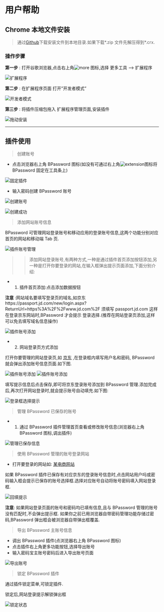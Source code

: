 # 用户帮助

## Chrome 本地文件安装

> 通过[Github](https://github.com/lanui/BPassword/releases/tag/v2.0.0)下载安装文件到本地目录.如果下载*.zip 文件先解压得到*.crx.

### 操作步骤

**第一步** : 打开谷歌浏览器,点击右上角![more](../assets/svg/more_vertical.svg ':size=16x18') 图标,选择 更多工具 --> 扩展程序

![扩展程序](assets/images/manual_installation_01.png)

**第二步** : 在扩展程序页面 打开”开发者模式”

![开发者模式](assets/images/manual_installation_02.png)

**第三步** : 将插件压缩包拖入 扩展程序管理页面,安装插件

![拖动安装](assets/images/manual_installation_03.png)

---

## 插件使用

> 创建账号

- 点击浏览器右上角 BPassword 图标(如没有可通过右上角![extension](../assets/svg/extension.svg ':size=20x20')图标将 BPassword 固定在工具条上)

![固定插件](assets/images/user_guide_01.png)

- 输入密码创建 BPassword 账号

![创建账号](assets/images/user_guide_02.png)

![创建成功](assets/images/user_guide_02_success.png)

> 添加网站账号信息

BPassword 可管理网站登录账号和移动应用的登录账号信息,这两个功能分别对应首页的网站和移动端 Tab 页.

![插件账号管理](assets/images/user_guide_tab.png)

> > 添加网站登录账号,有两种方式,一种是通过插件首页添加按钮添加,另一种是打开你要登录的网站,在输入框弹出提示页面添加,下面分别介绍:

- 1. 插件首页添加:点击添加数据按钮

**注意** :网站域名要填写登录页的域名,如京东https://passport.jd.com/new/login.aspx?ReturnUrl=https%3A%2F%2Fwww.jd.com%2F 须填写 passport.jd.com 这样在登录京东网站时,BPassword 才会提示 登录选择.(推荐在网站登录页添加,这样可以免去填写域名信息操作)

![插件账号添加](assets/images/user_guide_03.png)

- 2. 网站登录页方式添加

打开你要管理的网站登录页,如 [京东](https://passport.jd.com/new/login.aspx) ,在登录框内填写用户名和密码, BPassword 就会弹出添加账号信息页面.如下图.

![插件账号添加](assets/images/user_guide_04.png)
![插件账号添加](assets/images/user_guide_05.png)

填写提示信息后点击保存,即可将京东登录账号添加到 BPassword 管理.添加完成后,再次打开网站登录时,就会提示账号自动填充.如下图:

![登录框选择提示](assets/images/user_guide_06.png)

> 管理 BPassword 已保存的账号

- 1. 通过 BPassword 插件管理首页查看或修改账号信息(浏览器右上角 BPassword 图标,调出插件)

![管理已保存信息](assets/images/user_guide_07.png)

> 使用 BPassword 管理的账号登录网站

- 打开要登录的网站如: [某电商网站](https://passport.jd.com/new/login.aspx)

如果 BPassword 插件已保存有对应京东的登录账号信息时,点击网站用户吗或密码输入框会提示已保存的账号选择框.选择对应账号自动将账号密码填入网站登录框.

![回填提示](assets/images/user_guide_08.png)

**注意**: 如果网站登录页面的账号和密码均已填有信息,且与 BPassword 管理的账号没有匹配时,不会弹出提示框.
如果你之前已用浏览器自带密码管理功能存储过密码,BPassword 弹出框会被浏览器自带弹出框覆盖.

> 导出 BPassword 主账号信息

- 调出 BPassword 插件(点浏览器右上角 BPassword 图标)
- 点击插件右上角更多功能按钮,选择导出账号
- 输入密码宝主账号密码后进入导出账号页面

![导出账号](assets/images/user_guide_09.png)

> 锁定 BPassword 插件

通过插件锁定菜单,可锁定插件.

锁定后,网站登录提示解锁弹出框

![锁定状态](assets/images/user_guide_10.png)
